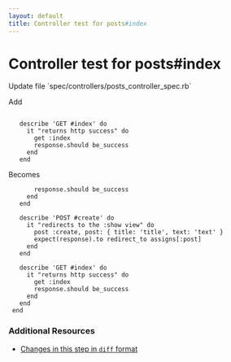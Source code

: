 ```yaml
---
layout: default
title: Controller test for posts#index
---
```


<h1 id="main">Controller test for posts#index</h1>
Update file `spec/controllers/posts_controller_spec.rb`

Add
<pre><code>&nbsp;
   describe &#39;GET #index&#39; do
     it &quot;returns http success&quot; do
       get :index
       response.should be_success
     end
   end</code></pre>


Becomes
<pre><code>       response.should be_success
     end
   end
&nbsp;
   describe &#39;POST #create&#39; do
     it &quot;redirects to the :show view&quot; do
       post :create, post: { title: &#39;title&#39;, text: &#39;text&#39; }
       expect(response).to redirect_to assigns[:post]
     end
   end
&nbsp;
   describe &#39;GET #index&#39; do
     it &quot;returns http success&quot; do
       get :index
       response.should be_success
     end
   end
 end
</code></pre>



### Additional Resources

* [Changes in this step in `diff` format](https://github.com/stevenhallen/rails_getting_started_bdd/commit/e3323a88b5bb9321d628b101f2277e8052ac2f51)

